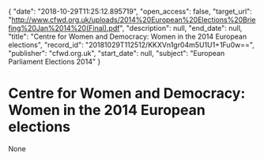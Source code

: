 {
  "date": "2018-10-29T11:25:12.895719", 
  "open_access": false, 
  "target_url": "http://www.cfwd.org.uk/uploads/2014%20European%20Elections%20Briefing%20Jan%2014%20(Final).pdf", 
  "description": null, 
  "end_date": null, 
  "title": "Centre for Women and Democracy: Women in the 2014 European elections", 
  "record_id": "20181029T112512/KKXVn1gr04m5U1U1+1Fu0w==", 
  "publisher": "cfwd.org.uk", 
  "start_date": null, 
  "subject": "European Parliament Elections 2014"
}

# Centre for Women and Democracy: Women in the 2014 European elections

None
